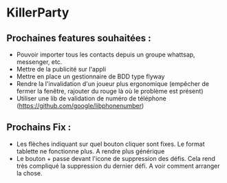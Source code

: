 # KillerParty

## Prochaines features souhaitées :
* Pouvoir importer tous les contacts depuis un groupe whattsap, messenger, etc.
* Mettre de la publicité sur l'appli
* Mettre en place un gestionnaire de BDD type flyway
* Rendre la l'invalidation d'un joueur plus ergonomique (empêcher de fermer la fenêtre, rajouter du rouge là où le problème est présent)
* Utiliser une lib de validation de numéro de téléphone (https://github.com/google/libphonenumber)

## Prochains Fix :
* Les flèches indiquant sur quel bouton cliquer sont fixes. Le format tablette ne fonctionne plus. A rendre plus générique
* Le bouton + passe devant l'icone de suppression des défis. Cela rend très compliqué la suppression du dernier défi. A voir comment arranger la chose.
